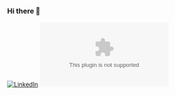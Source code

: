 ### Hi there 👋

[![LinkedIn](https://img.shields.io/badge/LinkedIn-houssinedahmane?style=flat-square&logo=linkedin&logoColor=white)](https://www.linkedin.com/in/houssinedahmane/)
[![Gmail](https://img.shields.io/badge/houssine.dahmane48@gmail.com?style=flat-square&color=EA4335&logo=gmail&logoColor=white)](mailto:houssine.dahmane48@gmail.com?subject=Hey!)
